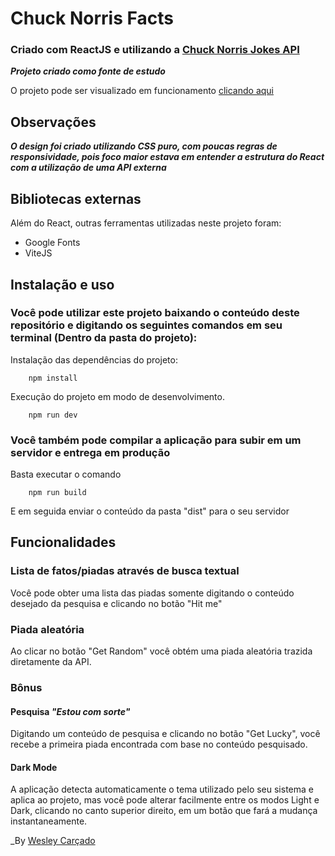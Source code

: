 # Chuck Norris Facts
### Criado com ReactJS e utilizando a [Chuck Norris Jokes API](https://api.chucknorris.io/)

**_Projeto criado como fonte de estudo_**

O projeto pode ser visualizado em funcionamento [clicando aqui](https://chuckreact.netlify.app)

## Observações
**_O design foi criado utilizando CSS puro, com poucas regras de responsividade, pois foco maior estava em entender a estrutura do React com a utilização de uma API externa_**

## Bibliotecas externas

Além do React, outras ferramentas utilizadas neste projeto foram: 

- Google Fonts
- ViteJS

## Instalação e uso

### Você pode utilizar este projeto baixando o conteúdo deste repositório e digitando os seguintes comandos em seu terminal (Dentro da pasta do projeto):

Instalação das dependências do projeto:
```
    npm install
```

Execução do projeto em modo de desenvolvimento.
```
    npm run dev
```

### Você também pode compilar a aplicação para subir em um servidor e entrega em produção

Basta executar o comando 
```
    npm run build
```
E em seguida enviar o conteúdo da pasta "dist" para o seu servidor


## Funcionalidades
### Lista de fatos/piadas através de busca textual
Você pode obter uma lista das piadas somente digitando o conteúdo desejado da pesquisa e clicando no botão "Hit me"

### Piada aleatória
Ao clicar no botão "Get Random" você obtém uma piada aleatória trazida diretamente da API.


### Bônus
#### Pesquisa _"Estou com sorte"_
Digitando um conteúdo de pesquisa e clicando no botão "Get Lucky", você recebe a primeira piada encontrada com base no conteúdo pesquisado.

#### Dark Mode
A aplicação detecta automaticamente o tema utilizado pelo seu sistema e aplica ao projeto, mas você pode alterar facilmente entre os modos Light e Dark, clicando no canto superior direito, em um botão que fará a mudança instantaneamente.


_By [Wesley Carçado](https://wesleypsc.com.br)